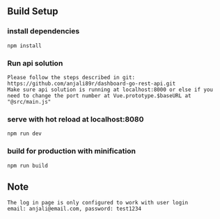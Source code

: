 
## Build Setup

### install dependencies
```
npm install
```
### Run api solution

```
Please follow the steps described in git: https://github.com/anjali89r/dashboard-go-rest-api.git
Make sure api solution is running at localhost:8000 or else if you need to change the port number at Vue.prototype.$baseURL at "@src/main.js"
```
### serve with hot reload at localhost:8080
```
npm run dev
```
### build for production with minification
```
npm run build
```
## Note

```
The log in page is only configured to work with user login
email: anjali@email.com, password: test1234

```

